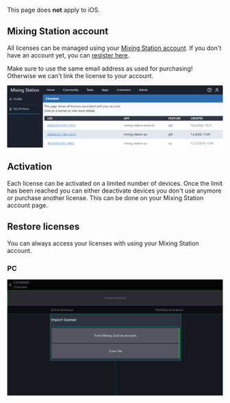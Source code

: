 This page does **not** apply to iOS.


## Mixing Station account
All licenses can be managed using your [Mixing Station account](https://dev-core.org/mixing-station/profile/licenses). If you don't have an account yet, you can [register here](https://dev-core.org/mixing-station/profile/create).

Make sure to use the same email address as used for purchasing! Otherwise we can't link the license to your account.


![License-page](../img/license/profile.png)

## Activation
Each license can be activated on a limited number of devices. Once the limit has been reached you can either deactivate devices you don't use anymore or purchase another license. This can be done on your Mixing Station account page.

## Restore licenses
You can always access your licenses with using your Mixing Station account.

### PC
![PC-Import](../img/license/pc-import.png)

